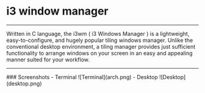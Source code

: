 # i3 window manager
<hr>
Written in C language, the i3wm ( i3 Windows Manager ) is a lightweight, easy-to-configure, and hugely popular tiling windows manager. Unlike the conventional desktop environment, a tiling manager provides just sufficient functionality to arrange windows on your screen in an easy and appealing manner suited for your workflow.
<hr>
### Screenshots
- Terminal
![Terminal](arch.png)
- Desktop
![Desktop](desktop.png)

